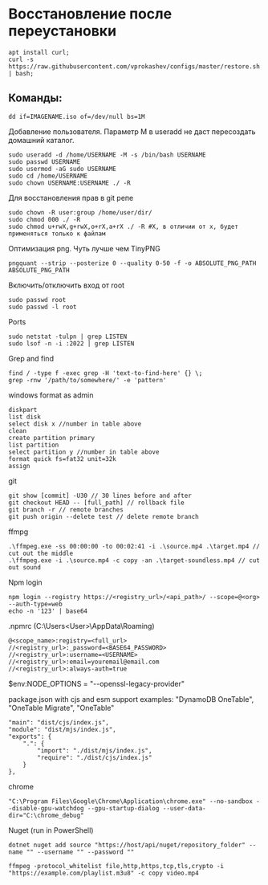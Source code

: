 # Восстановление после переустановки
```shell script
apt install curl;
curl -s https://raw.githubusercontent.com/vprokashev/configs/master/restore.sh | bash;
```

## Команды:
```shell script
dd if=IMAGENAME.iso of=/dev/null bs=1M
```

Добавление пользователя. Параметр M в useradd не даст пересоздать домашний каталог.
```shell script
sudo useradd -d /home/USERNAME -M -s /bin/bash USERNAME
sudo passwd USERNAME
sudo usermod -aG sudo USERNAME
sudo cd /home/USERNAME
sudo chown USERNAME:USERNAME ./ -R
```

Для восстановления прав в git репе
```shell script
sudo chown -R user:group /home/user/dir/
sudo chmod 000 ./ -R
sudo chmod u+rwX,g+rwX,o+rX,a+rX ./ -R #X, в отличии от x, будет применяться только к файлам
```

Оптимизация png. Чуть лучше чем TinyPNG
```shell script
pngquant --strip --posterize 0 --quality 0-50 -f -o ABSOLUTE_PNG_PATH ABSOLUTE_PNG_PATH
```

Включить/отключить вход от root
```shell script
sudo passwd root
sudo passwd -l root
```

Ports
```
sudo netstat -tulpn | grep LISTEN
sudo lsof -n -i :2022 | grep LISTEN
```

Grep and find
```
find / -type f -exec grep -H 'text-to-find-here' {} \;
grep -rnw '/path/to/somewhere/' -e 'pattern'
```

windows format
as admin
```
diskpart
list disk
select disk x //number in table above
clean
create partition primary
list partition
select partition y //number in table above
format quick fs=fat32 unit=32k 
assign
```

git
```
git show [commit] -U30 // 30 lines before and after
git checkout HEAD -- [full_path] // rollback file
git branch -r // remote branches
git push origin --delete test // delete remote branch
```

ffmpg
```
.\ffmpeg.exe -ss 00:00:00 -to 00:02:41 -i .\source.mp4 .\target.mp4 // cut out the middle
.\ffmpeg.exe -i .\source.mp4 -c copy -an .\target-soundless.mp4 // cut out sound
```

Npm login
```
npm login --registry https://<registry_url>/<api_path>/ --scope=@<org> --auth-type=web
echo -n '123' | base64
```

.npmrc (C:\Users\<User>\AppData\Roaming)
```
@<scope_name>:registry=<full_url>
//<registry_url>:_password=<BASE64_PASSWORD>
//<registry_url>:username=<USERNAME>
//<registry_url>:email=youremail@email.com
//<registry_url>:always-auth=true
```

$env:NODE_OPTIONS = "--openssl-legacy-provider"

package.json with cjs and esm support
examples: "DynamoDB OneTable", "OneTable Migrate", "OneTable"
```
"main": "dist/cjs/index.js",
"module": "dist/mjs/index.js",
"exports": {
    ".": {
        "import": "./dist/mjs/index.js",
        "require": "./dist/cjs/index.js"
    }
},
```

chrome
```
"C:\Program Files\Google\Chrome\Application\chrome.exe" --no-sandbox --disable-gpu-watchdog --gpu-startup-dialog --user-data-dir="C:\chrome_debug"
```

Nuget (run in PowerShell)
```
dotnet nuget add source "https://host/api/nuget/repository_folder" --name "" --username "" --password ""
```

```
ffmpeg -protocol_whitelist file,http,https,tcp,tls,crypto -i "https://example.com/playlist.m3u8" -c copy video.mp4
```
